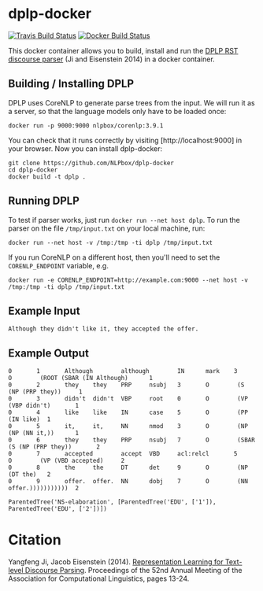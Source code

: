 
# dplp-docker

[![Travis Build Status](https://travis-ci.org/NLPbox/dplp-docker.svg?branch=master)](https://travis-ci.org/NLPbox/dplp-docker.svg?branch=master)
[![Docker Build Status](https://img.shields.io/docker/build/nlpbox/dplp.svg)](https://img.shields.io/docker/build/nlpbox/dplp.svg)

This docker container allows you to build, install and run the
[DPLP RST discourse parser](https://github.com/jiyfeng/DPLP)
(Ji and Eisenstein 2014) in a docker container.


## Building / Installing DPLP

DPLP uses CoreNLP to generate parse trees from the input. We will run
it as a server, so that the language models only have to be loaded once:

```
docker run -p 9000:9000 nlpbox/corenlp:3.9.1
```

You can check that it runs correctly by visiting [http://localhost:9000]
in your browser. Now you can install dplp-docker:

```
git clone https://github.com/NLPbox/dplp-docker
cd dplp-docker
docker build -t dplp .
```

## Running DPLP

To test if parser works, just run ``docker run --net host dplp``.
To run the parser on the file ``/tmp/input.txt`` on your
local machine, run:

```
docker run --net host -v /tmp:/tmp -ti dplp /tmp/input.txt
```

If you run CoreNLP on a different host, then you'll need to set the
`CORENLP_ENDPOINT` variable, e.g.

```
docker run -e CORENLP_ENDPOINT=http://example.com:9000 --net host -v /tmp:/tmp -ti dplp /tmp/input.txt
```

## Example Input

```
Although they didn't like it, they accepted the offer.
```

## Example Output

```
0       1       Although        although        IN      mark    3       O        (ROOT (SBAR (IN Although)      1
0       2       they    they    PRP     nsubj   3       O        (S (NP (PRP they))     1
0       3       didn't  didn't  VBP     root    0       O        (VP (VBP didn't)       1
0       4       like    like    IN      case    5       O        (PP (IN like)  1
0       5       it,     it,     NN      nmod    3       O        (NP (NP (NN it,))      1
0       6       they    they    PRP     nsubj   7       O        (SBAR (S (NP (PRP they))       2
0       7       accepted        accept  VBD     acl:relcl       5       O        (VP (VBD accepted)     2
0       8       the     the     DT      det     9       O        (NP (DT the)   2
0       9       offer.  offer.  NN      dobj    7       O        (NN offer.)))))))))))  2

ParentedTree('NS-elaboration', [ParentedTree('EDU', ['1']), ParentedTree('EDU', ['2'])])
```

# Citation

Yangfeng Ji, Jacob Eisenstein (2014).
[Representation Learning for Text-level Discourse Parsing](http://www.anthology.aclweb.org/P/P14/P14-1002.pdf).
Proceedings of the 52nd Annual Meeting of the Association for Computational Linguistics, pages 13-24.
